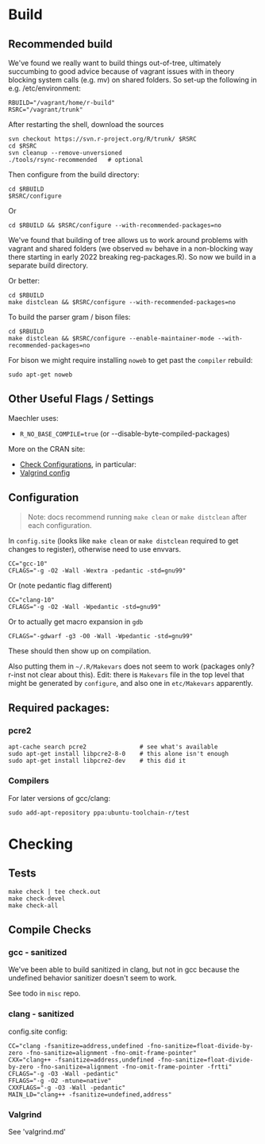 # Build

## Recommended build

We've found we really want to build things out-of-tree, ultimately succumbing to
good advice because of vagrant issues with in theory blocking system calls (e.g.
mv) on shared folders.  So set-up the following in e.g. /etc/environment:

    RBUILD="/vagrant/home/r-build"
    RSRC="/vagrant/trunk"

After restarting the shell, download the sources

    svn checkout https://svn.r-project.org/R/trunk/ $RSRC
    cd $RSRC
    svn cleanup --remove-unversioned
    ./tools/rsync-recommended   # optional

Then configure from the build directory:

    cd $RBUILD
    $RSRC/configure

Or

    cd $RBUILD && $RSRC/configure --with-recommended-packages=no

We've found that building of tree allows us to work around problems with vagrant
and shared folders (we observed `mv` behave in a non-blocking way there starting
in early 2022 breaking reg-packages.R).  So now we build in a separate build
directory.

Or better:

    cd $RBUILD
    make distclean && $RSRC/configure --with-recommended-packages=no

To build the parser gram / bison files:

    cd $RBUILD
    make distclean && $RSRC/configure --enable-maintainer-mode --with-recommended-packages=no

For bison we might require installing `noweb` to get past the `compiler` rebuild:

    sudo apt-get noweb

## Other Useful Flags / Settings

Maechler uses:
* `R_NO_BASE_COMPILE=true` (or --disable-byte-compiled-packages)

More on the CRAN site:

* [Check Configurations][2], in particular:
* [Valgrind config][1]

## Configuration

> Note: docs recommend running `make clean` or `make distclean` after each
> configuration. 

In `config.site` (looks like `make clean` or `make distclean` required to get
changes to register), otherwise need to use envvars.

    CC="gcc-10"
    CFLAGS="-g -O2 -Wall -Wextra -pedantic -std=gnu99" 

Or (note pedantic flag different)

    CC="clang-10"
    CFLAGS="-g -O2 -Wall -Wpedantic -std=gnu99" 

Or to actually get macro expansion in `gdb`

    CFLAGS="-gdwarf -g3 -O0 -Wall -Wpedantic -std=gnu99" 

These should then show up on compilation.

Also putting them in `~/.R/Makevars` does not seem to work (packages only?
r-inst not clear about this).  Edit: there is `Makevars` file in the top level
that might be generated by `configure`, and also one in `etc/Makevars`
apparently.

## Required packages:

### pcre2

```
apt-cache search pcre2               # see what's available
sudo apt-get install libpcre2-8-0    # this alone isn't enough
sudo apt-get install libpcre2-dev    # this did it
```

### Compilers

For later versions of gcc/clang:

```
sudo add-apt-repository ppa:ubuntu-toolchain-r/test
```
# Checking

## Tests

```
make check | tee check.out
make check-devel
make check-all
```
## Compile Checks

### gcc - sanitized

We've been able to build sanitized in clang, but not in gcc because the
undefined behavior sanitizer doesn't seem to work.

See todo in `misc` repo.

### clang - sanitized

config.site config:

    CC="clang -fsanitize=address,undefined -fno-sanitize=float-divide-by-zero -fno-sanitize=alignment -fno-omit-frame-pointer"
    CXX="clang++ -fsanitize=address,undefined -fno-sanitize=float-divide-by-zero -fno-sanitize=alignment -fno-omit-frame-pointer -frtti"
    CFLAGS="-g -O3 -Wall -pedantic"
    FFLAGS="-g -O2 -mtune=native"
    CXXFLAGS="-g -O3 -Wall -pedantic"
    MAIN_LD="clang++ -fsanitize=undefined,address"

### Valgrind

See 'valgrind.md'

[1]: https://www.stats.ox.ac.uk/pub/bdr/memtests/README.txt
[2]: https://cran.r-project.org/web/checks/check_issue_kinds.html
[3]: https://lemire.me/blog/2016/04/20/no-more-leaks-with-sanitize-flags-in-gcc-and-clang/
